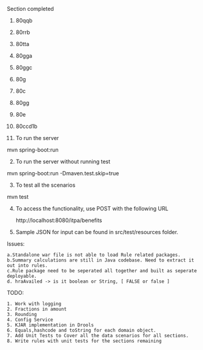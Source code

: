 
Section completed

1. 80qqb
2. 80rrb
3. 80tta
4. 80gga
5. 80ggc
6. 80g
7. 80c
8. 80gg
9. 80e
10. 80ccd1b


1. To run the server

mvn spring-boot:run


2. To run the server without running test 

mvn spring-boot:run -Dmaven.test.skip=true


3. To test all the scenarios

mvn test


4. To access the functionality, use POST with the following URL

	http://localhost:8080/itpa/benefits
	
5. Sample JSON for input can be found in src/test/resources folder.



Issues:

	a.Standalone war file is not able to load Rule related packages. 
	b.Summary calculations are still in Java codebase. Need to extract it out into rules.
	c.Rule package need to be seperated all together and built as seperate deployable.
	d. hraAvailed -> is it boolean or String, [ FALSE or false ]
	
	
	 
TODO:
	
	
	1. Work with logging
	2. Fractions in amount
	3. Rounding
	4. Config Service
	5. KJAR implementation in Drools
	6. Equals,hashcode and toString for each domain object.
	7. Add Unit Tests to Cover all the data scenarios for all sections. 
	8. Write rules with unit tests for the sections remaining 
	
	
	





